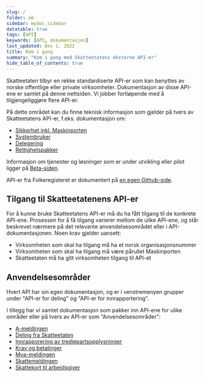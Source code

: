 ```yaml
---
slug: /
folder: om
sidebar: mydoc_sidebar
datatable: true
tags: [API]
keywords: [API, dokumentasjon]
last_updated: Des 1, 2022
title: Kom i gang
summary: "Kom i gang med Skatteetatens eksterne API-er"
hide_table_of_contents: true
---
```


Skatteetaten tilbyr en rekke standardiserte API-er som kan benyttes av norske offentlige eller private virksomheter. Dokumentasjon av disse API-ene er samlet på denne nettsiden. Vi jobber fortløpende med å tilgjengeliggjøre flere API-er.

På dette området kan du finne teknisk informasjon som gjelder på tvers av Skatteetatens API-er, f.eks. dokumentasjon om:
* [Sikkerhet inkl. Maskinporten](./om/sikkerhet.md)
* [Systembruker](./om/systembruker.md)
* [Delegering](./om/delegering.md)
* [Rettighetspakker](./om/rettighetspakker.md) 

Informasjon om tjenester og løsninger som er under utvikling eller pilot ligger på [Beta-siden](https://skatteetaten.github.io/beta-apier/).

API-er fra Folkeregisteret er dokumentert på [en egen Github-side](https://skatteetaten.github.io/folkeregisteret-api-dokumentasjon/om-tjenestene/).

## Tilgang til Skatteetatenens API-er

For å kunne bruke Skatteetatens API-er må du ha fått tilgang til de konkrete API-ene. Prosessen for å få tilgang varierer mellom de ulike API-ene, og står beskrevet nærmere på det relevante anvendelsesområdet eller i API-dokumentasjonen. Noen krav gjelder uansett:
* Virksomheten som skal ha tilgang må ha et norsk organisasjonsnummer
* Virksomheten som skal ha tilgang må være pårullet Maskinporten
* Skatteetaten må ha gitt virksomheten tilgang til API-et

## Anvendelsesområder

Hvert API har sin egen dokumentasjon, og er i venstremenyen grupper under "API-er for deling" og "API-er for innrapportering".

I tillegg har vi samlet dokumentasjon som pakker inn API-ene for ulike områder eller på tvers av API-er som "Anvendelsesområder":
* [A-meldingen](./anvendelsesomraader/ameldingen.md)
* [Deling fra Skatteetaten](./anvendelsesomraader/deling-skatteetaten.md)
* [Innrapporering av tredjepartsopplysninger](./anvendelsesomraader/innrapportering-tredjepartsopplysninger.md)
* [Krav og betalinger](./anvendelsesomraader/kravogbetalinger.md)
* [Mva-meldingen](./anvendelsesomraader/mvamelding.md)
* [Skattemeldingen](./anvendelsesomraader/skattemelding.md)
* [Skattekort til arbeidsgiver](./anvendelsesomraader/skattekorttilarbeidsgiver.md)


